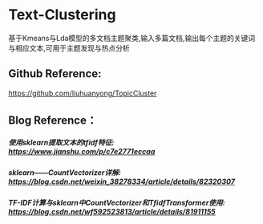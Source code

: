 # Text-Clustering
基于Kmeans与Lda模型的多文档主题聚类,输入多篇文档,输出每个主题的关键词与相应文本,可用于主题发现与热点分析
## Github Reference:
https://github.com/liuhuanyong/TopicCluster
## Blog Reference：
##### 使用sklearn提取文本的tfidf特征: https://www.jianshu.com/p/c7e2771eccaa
##### sklearn——CountVectorizer详解: https://blog.csdn.net/weixin_38278334/article/details/82320307
##### TF-IDF计算与sklearn中CountVectorizer和TfidfTransformer使用: https://blog.csdn.net/wf592523813/article/details/81911155

